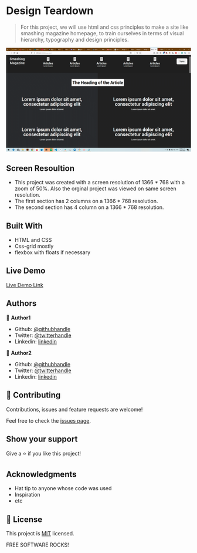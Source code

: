 # Design Teardown

> For this project, we will use html and css principles to make a site like smashing magazine homepage, to train ourselves in terms of  visual hierarchy, typography and design principles. 

![screenshot](./screenshot.png)

## Screen Resoultion

- This project was created with a screen resolution of 1366 * 768 with a zoom of 50%. Also the orginal project was viewed on same screen resolution.
- The first section has 2 columns on a 1366 * 768 resolution.
- The second section has 4 column on a 1366 * 768 resolution.  

## Built With

- HTML and CSS
- Css-grid mostly
- flexbox with floats if necessary

## Live Demo

[Live Demo Link](https://kind-lichterman-9bdf46.netlify.com/)


## Authors

👤 **Author1**

- Github: [@githubhandle](https://github.com/maosan132)
- Twitter: [@twitterhandle](https://twitter.com/maosan132)
- Linkedin: [linkedin](https://www.linkedin.com/in/mauricio-santos-a7292910)

👤 **Author2**

- Github: [@githubhandle](https://github.com/chinweokwu)
- Twitter: [@twitterhandle](https://twitter.com/Morah89820846)
- Linkedin: [linkedin](https://www.linkedin.com/in/paul-morah-285b63172/)


## 🤝 Contributing

Contributions, issues and feature requests are welcome!

Feel free to check the [issues page](issues/).

## Show your support

Give a ⭐️ if you like this project!

## Acknowledgments

- Hat tip to anyone whose code was used
- Inspiration
- etc

## 📝 License

This project is [MIT](lic.url) licensed.

FREE SOFTWARE ROCKS!

